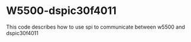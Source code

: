 # W5500-dspic30f4011
This code describes how to use spi to communicate between w5500 and dspic30f4011 
